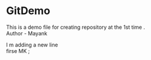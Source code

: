 # GitDemo
This is a demo file for creating repository at the 1st time . <br> Author - Mayank

I m adding a new line  <br> firse MK ;


